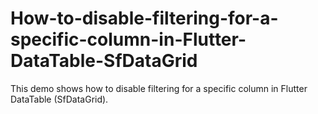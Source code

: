 # How-to-disable-filtering-for-a-specific-column-in-Flutter-DataTable-SfDataGrid
This demo shows how to disable filtering for a specific column in Flutter DataTable (SfDataGrid).
